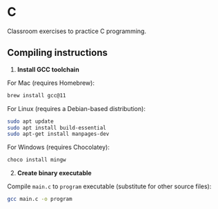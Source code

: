 # C

Classroom exercises to practice C programming.

## Compiling instructions

1. **Install GCC toolchain**

  For Mac (requires Homebrew):

  ```zsh
  brew install gcc@11
  ```

  For Linux (requires a Debian-based distribution):

  ```bash
  sudo apt update
  sudo apt install build-essential
  sudo apt-get install manpages-dev
  ```

  For Windows (requires Chocolatey):

  ```ps1
  choco install mingw
  ```

2. **Create binary executable**

  Compile `main.c` to `program` executable (substitute for other source files):

  ```zsh
  gcc main.c -o program
  ```
